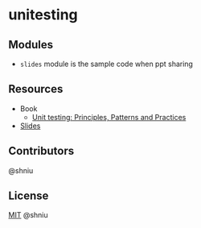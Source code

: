 # unitesting

## Modules

- `slides` module is the sample code when ppt sharing

## Resources

- Book
  - [Unit testing: Principles, Patterns and Practices](https://drive.google.com/file/d/1FUewS3NBaT81NDz93EPGucsHxzNrGTPF/view?usp=sharing)
- [Slides](https://docs.google.com/presentation/d/1Tnftzt7l4x2A0vNErQeT7-zQO8mw76Mv0T__-QgOvAw/edit?usp=sharing)

## Contributors

@shniu

## License

[MIT](LICENSE) @shniu
